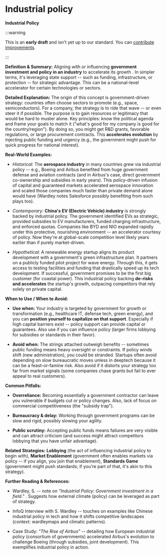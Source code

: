 # Industrial policy


**Industrial Policy**

:::warning

This is an **early draft** and isn't yet up to our standard.
You can [contribute improvements](https://github.com/dave1010/wardley-leadership-strategies).

:::

**Definition & Summary:** Aligning with or influencing **government investment and policy in an industry** to accelerate its growth . In simpler terms, it's leveraging state support -- such as funding, infrastructure, or protection -- for strategic advantage. This can be a national-level accelerator for certain technologies or sectors.

**Detailed Explanation:** The origin of this concept is government-driven strategy: countries often choose sectors to promote (e.g., space, semiconductors). For a company, the strategy is to ride that wave -- or even steer it if possible. The purpose is to gain resources or legitimacy that would be hard to muster alone. Key principles: know the political agenda and frame your goals to match it ("what's good for my company is good for the country/region"). By doing so, you might get R&D grants, favorable regulations, or large procurement contracts. This **accelerates evolution** by injecting public funding and urgency (e.g., the government might push for quick progress for national interest).

**Real-World Examples:**

-  *Historical:* The **aerospace industry** in many countries grew via industrial policy -- e.g., Boeing and Airbus benefited from huge government defense and aviation contracts (and in Airbus's case, direct government co-ownership and subsidies in early years). This policy-driven infusion of capital and guaranteed markets accelerated aerospace innovation and scaled those companies much faster than private demand alone would have (Wardley notes Salesforce possibly benefiting from such plays too).

-  *Contemporary:* **China's EV (Electric Vehicle) industry** is strongly backed by industrial policy. The government identified EVs as strategic, provided subsidies to EV manufacturers, funded charging infrastructure, and enforced quotas. Companies like BYD and NIO expanded rapidly under this protective, nourishing environment -- an accelerator courtesy of policy. Now they're at global-scale competition level likely years earlier than if purely market-driven.

-  *Hypothetical:* A renewable energy startup aligns its product development with a government's green infrastructure plan. It partners on a publicly funded pilot project for wave energy. Through this, it gets access to testing facilities and funding that drastically speed up its tech development. If successful, government promises to be the first big customer (for coastal power). This industrial policy backing **de-risks and accelerates** the startup's growth, outpacing competitors that rely solely on private capital.

**When to Use / When to Avoid:**

-  **Use when:** Your industry is targeted by government for growth or transformation (e.g., healthcare IT, defense tech, green energy), and you can **position yourself to capitalize on that support**. Especially if high capital barriers exist -- policy support can provide capital or guarantees. Also use if you can influence policy (larger firms lobbying for subsidies or standards in their favor).

-  **Avoid when:** The strings attached outweigh benefits -- sometimes public funding means heavy oversight or constraints. If policy winds shift (new administration), you could be stranded. Startups often avoid depending on slow bureaucratic moves unless in deeptech because it can be a feast-or-famine risk. Also avoid if it distorts your strategy too far from market signals (some companies chase grants but fail to ever appeal to real customers).

**Common Pitfalls:**

-  **Overreliance:** Becoming essentially a government contractor can leave you vulnerable if budgets cut or policy changes. Also, lack of focus on commercial competitiveness (the "subsidy trap").

-  **Bureaucracy & delay:** Working through government programs can be slow and rigid, possibly slowing your agility.

-  **Public scrutiny:** Accepting public funds means failures are very visible and can attract criticism (and success might attract competitors lobbying that you have unfair advantage).

**Related Strategies:** **Lobbying** (the act of influencing industrial policy to begin with), **Market Enablement** (government often enables markets via policy -- if you align, you join that enablement), **Standards Game** (government might push standards; if you're part of that, it's akin to this strategy).

**Further Reading & References:**

-  Wardley, S. -- note on *"Industrial Policy: Government investment in a field."* . Suggests how external climate (policy) can be leveraged as part of strategy.

-  InfoQ Interview with S. Wardley -- touches on examples like Chinese industrial policy in tech and how it shifts competitive landscapes (context: wardleymaps and climatic patterns).

-  Case Study: *"The Rise of Airbus"* -- detailing how European industrial policy (consortium of governments) accelerated Airbus's evolution to challenge Boeing (through subsidies, joint development). This exemplifies industrial policy in action.